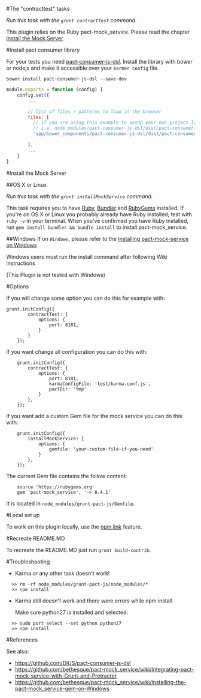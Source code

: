 #The "contracttest" tasks

_Run this task with the `grunt contracttest` command._

This plugin relies on the Ruby pact-mock_service. Please read the chapter [Install the Mock Server](#install-the-mock-server)


#Install pact consumer library

For your tests you need [pact-consumer-js-dsl](https://github.com/DiUS/pact-consumer-js-dsl). Install the library with bower or nodejs and make it accessible over your `karmer config` file.

```
bower install pact-consumer-js-dsl --save-dev
```


```javascript
module.exports = function (config) {
    config.set({
        ...

        // list of files / patterns to load in the browser
        files: [
          // if you are using this example to setup your own project load pact from the node_modules directory
          // i.e. node_modules/pact-consumer-js-dsl/dist/pact-consumer-js-dsl.js
          'app/bower_components/pact-consumer-js-dsl/dist/pact-consumer-js-dsl.js',

        ],
        ...
    }
}
```

#Install the Mock Server

##OS X or Linux

_Run this task with the `grunt installMockService` command._

This task requires you to have [Ruby](http://www.ruby-lang.org/en/downloads/), [Bundler](http://bundler.io/) and [RubyGems](https://rubygems.org/pages/download) installed. If you're on OS X or Linux you probably already have Ruby installed; test with `ruby -v` in your terminal. When you've confirmed you have Ruby installed, run `gem install bundler && bundle install` to install pact-mock_service.

##Windows
If on ``Windows``, please refer to the [Installing pact-mock-service on Windows](https://github.com/bethesque/pact-mock_service/wiki/Installing-the-pact-mock_service-gem-on-Windows)

Windows users must run the install command after following Wiki instructions

(This Plugin is not tested with Windows)


#Options

If you will change some option you can do this for example with:

```
grunt.initConfig({
        contractTest: {
            options: {
                port: 8181,
            }
        }
    });
```

If you want change all configuration you can do this with:


```
    grunt.initConfig({
        contractTest: {
            options: {
                port: 8181,
                karmaConfigFile: 'test/karma.conf.js',
                pactDir: 'tmp'
            }
        },
    });
```

If you want add a custom Gem file for the mock service you can do this with:

```
    grunt.initConfig({
        installMockService: {
            options: {
                gemfile: 'your-custom-file-if-you-need'
            }
        },
    });
```

The current Gem file contains the follow content:

```
    source 'https://rubygems.org'
    gem 'pact-mock_service', '~> 0.4.1'
```

It is located in `node_modules/grunt-pact-js/Gemfile`.



#Local set up

To work on this plugin locally, use the [npm link](https://docs.npmjs.com/cli/link) feature.

#Recreate README.MD

To recreate the README.MD just run `grunt build-contrib`.

#Troubleshooting

- Karma or any other task doesn't work!

```
  >> rm -rf node_modules/grunt-pact-js/node_modules/*
  >> npm install
```

- Karma still doesn't work and there were errors while npm install

  Make sure python27 is installed and selected:

```
  >> sudo port select --set python python27
  >> npm install
```

#References

See also:

- https://github.com/DiUS/pact-consumer-js-dsl
- https://github.com/bethesque/pact-mock_service/wiki/Integrating-pact-mock-service-with-Grunt-and-Protractor
- https://github.com/bethesque/pact-mock_service/wiki/Installing-the-pact-mock_service-gem-on-Windows
